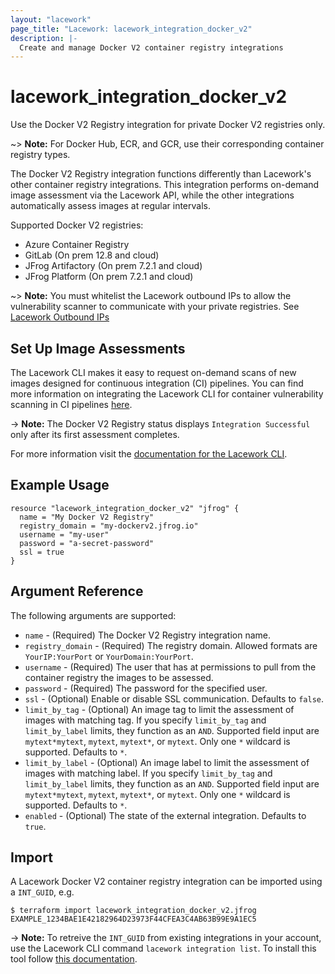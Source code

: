 ```yaml
---
layout: "lacework"
page_title: "Lacework: lacework_integration_docker_v2"
description: |-
  Create and manage Docker V2 container registry integrations
---
```


# lacework\_integration\_docker\_v2

Use the Docker V2 Registry integration for private Docker V2 registries only.

~> **Note:** For Docker Hub, ECR, and GCR, use their corresponding container registry types.

The Docker V2 Registry integration functions differently than Lacework's other container registry
integrations. This integration performs on-demand image assessment via the Lacework API, while the other
integrations automatically assess images at regular intervals.

Supported Docker V2 registries:

* Azure Container Registry
* GitLab (On prem 12.8 and cloud)
* JFrog Artifactory (On prem 7.2.1 and cloud)
* JFrog Platform (On prem 7.2.1 and cloud)

~> **Note:** You must whitelist the Lacework outbound IPs to allow the vulnerability scanner to communicate with your private registries. See [Lacework Outbound IPs](https://support.lacework.com/hc/en-us/articles/360052140433)

## Set Up Image Assessments

The Lacework CLI makes it easy to request on-demand scans of new images designed for continuous
integration (CI) pipelines. You can find more information on integrating the Lacework CLI for
container vulnerability scanning in CI pipelines [here](https://support.lacework.com/hc/en-us/articles/360052476154-Integrate-Lacework-APIs-with-Continuous-Integration-CI-Pipelines).

-> **Note:** The Docker V2 Registry status displays `Integration Successful` only after its first assessment completes.

For more information visit the [documentation for the Lacework CLI](https://github.com/lacework/go-sdk/wiki/CLI-Documentation#container-vulnerability-assessments).

## Example Usage

```hcl
resource "lacework_integration_docker_v2" "jfrog" {
  name = "My Docker V2 Registry"
  registry_domain = "my-dockerv2.jfrog.io"
  username = "my-user"
  password = "a-secret-password"
  ssl = true
}
```

## Argument Reference

The following arguments are supported:

* `name` - (Required) The Docker V2 Registry integration name.
* `registry_domain` - (Required) The registry domain. Allowed formats are `YourIP:YourPort` or `YourDomain:YourPort`.
* `username` - (Required) The user that has at permissions to pull from the container registry the images to be assessed.
* `password` - (Required) The password for the specified user.
* `ssl` - (Optional) Enable or disable SSL communication. Defaults to `false`.
* `limit_by_tag` - (Optional) An image tag to limit the assessment of images with matching tag. If you specify `limit_by_tag` and `limit_by_label` limits, they function as an `AND`. Supported field input are `mytext*mytext`, `mytext`, `mytext*`, or `mytext`. Only one `*` wildcard is supported. Defaults to `*`.
* `limit_by_label` - (Optional) An image label to limit the assessment of images with matching label. If you specify `limit_by_tag` and `limit_by_label` limits, they function as an `AND`. Supported field input are `mytext*mytext`, `mytext`, `mytext*`, or `mytext`. Only one `*` wildcard is supported. Defaults to `*`.
* `enabled` - (Optional) The state of the external integration. Defaults to `true`.

## Import

A Lacework Docker V2 container registry integration can be imported using a `INT_GUID`, e.g.

```
$ terraform import lacework_integration_docker_v2.jfrog EXAMPLE_1234BAE1E42182964D23973F44CFEA3C4AB63B99E9A1EC5
```
-> **Note:** To retreive the `INT_GUID` from existing integrations in your account, use the
	Lacework CLI command `lacework integration list`. To install this tool follow
	[this documentation](https://github.com/lacework/go-sdk/wiki/CLI-Documentation#installation).
